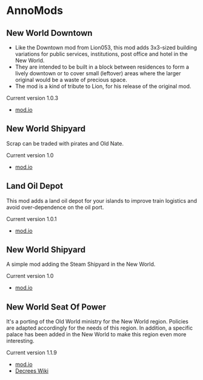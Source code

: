 # AnnoMods
## New World Downtown

- Like the Downtown mod from Lion053, this mod adds 3x3-sized building variations for public services, institutions, post office and hotel in the New World.
- They are intended to be built in a block between residences to form a lively downtown or to cover small (leftover) areas where the larger original would be a waste of precious space.
- The mod is a kind of tribute to Lion, for his release of the original mod.

Current version 1.0.3
- [mod.io](https://mod.io/g/anno-1800/m/new-world-downtown)

## New World Shipyard

Scrap can be traded with pirates and Old Nate.

Current version 1.0
- [mod.io](https://mod.io/g/anno-1800/m/scrap-trading)

## Land Oil Depot

This mod adds a land oil depot for your islands to improve train logistics and avoid over-dependence on the oil port.

Current version 1.0.1
- [mod.io](https://mod.io/g/anno-1800/m/land-oil-depot)

## New World Shipyard

A simple mod adding the Steam Shipyard in the New World.

Current version 1.0
- [mod.io](https://mod.io/g/anno-1800/m/new-world-steam-shipyard)

## New World Seat Of Power

It's a porting of the Old World ministry for the New World region. Policies are adapted accordingly for the needs of this region.
In addition, a specific palace has been added in the New World to make this region even more interesting.

Current version 1.1.9
- [mod.io](https://mod.io/g/anno-1800/m/new-world-seat-of-power)
- [Decrees Wiki](https://github.com/khooobs/AnnoMods/wiki/New-World-Seat-of-Power)


